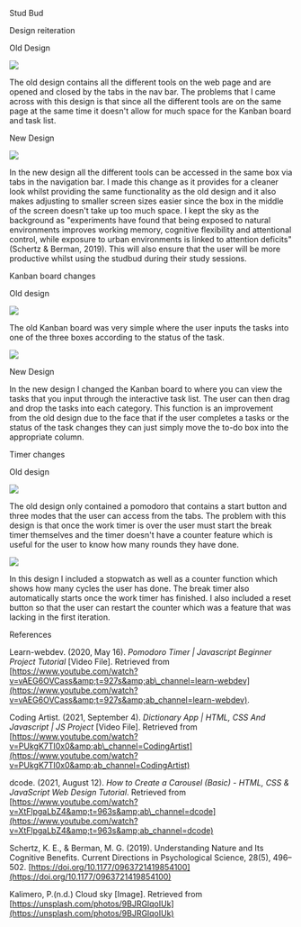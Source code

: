 Stud Bud

Design reiteration

Old Design

![](../images/old-design1.png)

The old design contains all the different tools on the web page and are opened and closed by the tabs in the nav bar. The problems that I came across with this design is that since all the different tools are on the same page at the same time it doesn&#39;t allow for much space for the Kanban board and task list.

New Design

![](../images/New-design.png)

In the new design all the different tools can be accessed in the same box via tabs in the navigation bar. I made this change as it provides for a cleaner look whilst providing the same functionality as the old design and it also makes adjusting to smaller screen sizes easier since the box in the middle of the screen doesn&#39;t take up too much space. I kept the sky as the background as &quot;experiments have found that being exposed to natural environments improves working memory, cognitive flexibility and attentional control, while exposure to urban environments is linked to attention deficits&quot; (Schertz &amp; Berman, 2019). This will also ensure that the user will be more productive whilst using the studbud during their study sessions.

Kanban board changes

Old design

![](../images/kanban-old.png)

The old Kanban board was very simple where the user inputs the tasks into one of the three boxes according to the status of the task.

![](../images/kanban-new.png)

New Design

In the new design I changed the Kanban board to where you can view the tasks that you input through the interactive task list. The user can then drag and drop the tasks into each category. This function is an improvement from the old design due to the face that if the user completes a tasks or the status of the task changes they can just simply move the to-do box into the appropriate column.

Timer changes

Old design

![](../images/timer-old.png)

The old design only contained a pomodoro that contains a start button and three modes that the user can access from the tabs. The problem with this design is that once the work timer is over the user must start the break timer themselves and the timer doesn&#39;t have a counter feature which is useful for the user to know how many rounds they have done.

![](../images/timer-new.png)

In this design I included a stopwatch as well as a counter function which shows how many cycles the user has done. The break timer also automatically starts once the work timer has finished. I also included a reset button so that the user can restart the counter which was a feature that was lacking in the first iteration.

References

Learn-webdev. (2020, May 16). _Pomodoro Timer | Javascript Beginner Project Tutorial_ [Video File]. Retrieved from [https://www.youtube.com/watch?v=vAEG6OVCass&amp;t=927s&amp;ab\_channel=learn-webdev](https://www.youtube.com/watch?v=vAEG6OVCass&amp;t=927s&amp;ab_channel=learn-webdev).

Coding Artist. (2021, September 4). _Dictionary App | HTML, CSS And Javascript | JS Project_ [Video File]. Retrieved from [https://www.youtube.com/watch?v=PUkgK7TI0x0&amp;ab\_channel=CodingArtist](https://www.youtube.com/watch?v=PUkgK7TI0x0&amp;ab_channel=CodingArtist)

dcode. (2021, August 12). _How to Create a Carousel (Basic) - HTML, CSS &amp; JavaScript Web Design Tutorial_. Retrieved from [https://www.youtube.com/watch?v=XtFlpgaLbZ4&amp;t=963s&amp;ab\_channel=dcode](https://www.youtube.com/watch?v=XtFlpgaLbZ4&amp;t=963s&amp;ab_channel=dcode)

Schertz, K. E., &amp; Berman, M. G. (2019). Understanding Nature and Its Cognitive Benefits. Current Directions in Psychological Science, 28(5), 496–502. [https://doi.org/10.1177/0963721419854100](https://doi.org/10.1177/0963721419854100)

Kalimero, P.(n.d.) Cloud sky [Image]. Retrieved from [https://unsplash.com/photos/9BJRGlqoIUk](https://unsplash.com/photos/9BJRGlqoIUk)